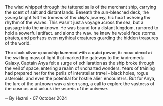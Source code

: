 
The wind whipped through the tattered sails of the merchant ship, carrying the scent of salt and distant lands.  Beneath the sun-bleached deck, the young knight felt the tremors of the ship's journey, his heart echoing the rhythm of the waves. This wasn't just a voyage across the sea, but a passage into the unknown. He was bound for a distant kingdom, rumored to hold a powerful artifact, and along the way, he knew he would face storms, pirates, and perhaps even mythical creatures guarding the hidden treasures of the world. 

The sleek silver spaceship hummed with a quiet power, its nose aimed at the swirling mass of light that marked the gateway to the Andromeda Galaxy.  Captain Anya felt a surge of exhilaration as the ship broke through the veil of space, entering a realm of uncharted wonders.  Years of training had prepared her for the perils of interstellar travel - black holes, rogue asteroids, and even the potential for hostile alien encounters.  But for Anya, the lure of the unknown was a siren song, a call to explore the vastness of the cosmos and unlock the secrets of the universe. 

~ By Hozmi - 07 October 2024
